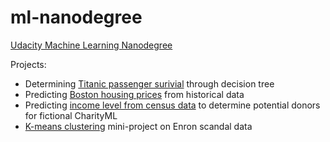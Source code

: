 # ml-nanodegree
[Udacity Machine Learning Nanodegree](https://www.udacity.com/course/machine-learning-engineer-nanodegree--nd009)

Projects:
* Determining [Titanic passenger surivial](/titanic_survival_exploration/) through decision tree
* Predicting [Boston housing prices](/boston_housing/) from historical data
* Predicting [income level from census data](/finding_donors/) to determine potential donors for fictional CharityML
* [K-means clustering](/k_means/) mini-project on Enron scandal data
